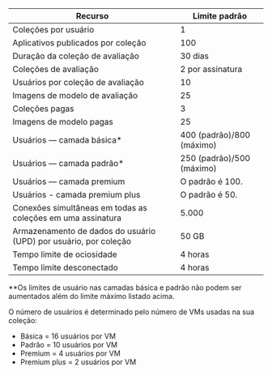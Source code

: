 
|Recurso | Limite padrão|
|--------------|--------|
|Coleções por usuário| 1|
|Aplicativos publicados por coleção|	100|
|Duração da coleção de avaliação| 30 dias|
|Coleções de avaliação| 2 por assinatura|
|Usuários por coleção de avaliação| 10|
|Imagens de modelo de avaliação|	25|
|Coleções pagas| 3 |
|Imagens de modelo pagas| 25|
|Usuários — camada básica*| 400 (padrão)/800 (máximo)|
|Usuários — camada padrão*| 250 (padrão)/500 (máximo)|
|Usuários — camada premium| O padrão é 100.|
|Usuários - camada premium plus | O padrão é 50.|
|Conexões simultâneas em todas as coleções em uma assinatura| 5\.000|
|Armazenamento de dados do usuário (UPD) por usuário, por coleção| 50 GB|
|Tempo limite de ociosidade| 4 horas|
|Tempo limite desconectado| 4 horas|

**Os limites de usuário nas camadas básica e padrão não podem ser aumentados além do limite máximo listado acima.

O número de usuários é determinado pelo número de VMs usadas na sua coleção:

- Básica = 16 usuários por VM
- Padrão = 10 usuários por VM
- Premium = 4 usuários por VM
- Premium plus = 2 usuários por VM

